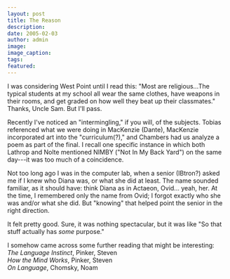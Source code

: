 ```yaml
---
layout: post
title: The Reason
description:
date: 2005-02-03
author: admin
image:
image_caption:
tags:
featured:
---
```


I was considering West Point until I read this: "Most are religious...The typical students at my school all wear the same clothes, have weapons in their rooms, and get graded on how well they beat up their classmates." Thanks, Uncle Sam. But I'll pass.

Recently I've noticed an "intermingling," if you will, of the subjects. Tobias referenced what we were doing in MacKenzie (Dante), MacKenzie incorporated art into the "curriculum(?)," and Chambers had us analyze a poem as part of the final. I recall one specific instance in which both Lathrop and Nolte mentioned NIMBY ("Not In My Back Yard") on the same day---it was too much of a coincidence.

Not too long ago I was in the computer lab, when a senior (IBtron?) asked me if I knew who Diana was, or what she did at least. The name sounded familiar, as it should have: think Diana as in Actaeon, Ovid... yeah, her. At the time, I remembered only the name from Ovid; I forgot exactly who she was and/or what she did. But "knowing" that helped point the senior in the right direction.

It felt pretty good. Sure, it was nothing spectacular, but it was like "So that stuff actually has *some* purpose."

I somehow came across some further reading that might be interesting:\
*The Language Instinct*, Pinker, Steven\
*How the Mind Works*, Pinker, Steven\
*On Language*, Chomsky, Noam
